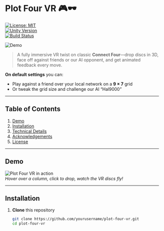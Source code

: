 # Plot Four VR 🎮🕶️

[![License: MIT](https://img.shields.io/badge/License-MIT-blue.svg)](#license)  
[![Unity Version](https://img.shields.io/badge/Unity-2021.3.34f1-blue.svg)](#technical-details)  
[![Build Status](https://img.shields.io/github/actions/workflow/status/yourusername/plot-four-vr/ci.yml?branch=main)](#)

![Demo](docs/demo.gif)

> A fully immersive VR twist on classic **Connect Four**—drop discs in 3D, face off against friends or our AI opponent, and get animated feedback every move.

**On default settings** you can:

- Play against a friend over your local network on a **9 × 7** grid  
- Or tweak the grid size and challenge our AI “Hal9000”  

---

## Table of Contents

1. [Demo](#demo)  
2. [Installation](#installation)  
3. [Technical Details](#technical-details)  
4. [Acknowledgements](#acknowledgements)  
5. [License](#license)  

---

## Demo

![Plot Four VR in action](docs/screenshot.png)  
*Hover over a column, click to drop, watch the VR discs fly!*

---

## Installation

1. **Clone** this repository  
   ```bash
   git clone https://github.com/yourusername/plot-four-vr.git
   cd plot-four-vr
